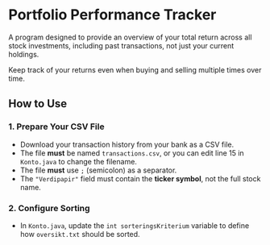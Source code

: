 # Portfolio Performance Tracker  

A program designed to provide an overview of your total return across all stock investments, including past transactions, not just your current holdings.  

Keep track of your returns even when buying and selling multiple times over time.  

## How to Use  

### 1. Prepare Your CSV File  

- Download your transaction history from your bank as a CSV file.  
- The file **must** be named `transactions.csv`, or you can edit line 15 in `Konto.java` to change the filename.  
- The file **must** use `;` (semicolon) as a separator.  
- The `"Verdipapir"` field must contain the **ticker symbol**, not the full stock name.  

### 2. Configure Sorting  

- In `Konto.java`, update the `int sorteringsKriterium` variable to define how `oversikt.txt` should be sorted.  

